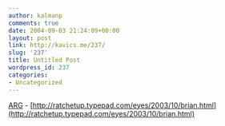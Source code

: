 ```yaml
---
author: kalmanp
comments: true
date: 2004-09-03 21:24:09+00:00
layout: post
link: http://kavics.me/237/
slug: '237'
title: Untitled Post
wordpress_id: 237
categories:
- Uncategorized
---
```


[ARG](http://www.argn.com/) - [http://ratchetup.typepad.com/eyes/2003/10/brian.html](http://ratchetup.typepad.com/eyes/2003/10/brian.html)
